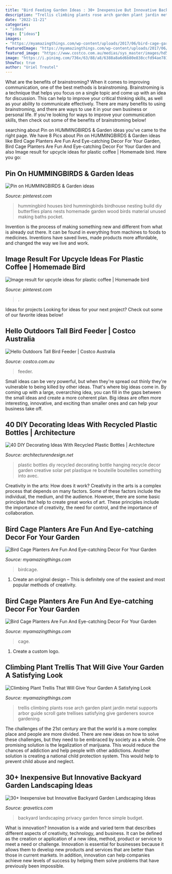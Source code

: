 ```yaml
---
title: "Bird Feeding Garden Ideas : 30+ Inexpensive But Innovative Backyard Garden Landscaping Ideas"
description: "Trellis climbing plants rose arch garden plant jardin metal supports arbor guide scroll gate trellises satisfying give gardeners source gardening"
date: "2022-11-21"
categories:
- "ideas"
tags: ["ideas"]
images:
- "https://myamazingthings.com/wp-content/uploads/2017/06/bird-cage-garden-ideas-2.jpg"
featuredImage: "https://myamazingthings.com/wp-content/uploads/2017/06/bird-cage-garden-ideas-11.jpg"
featured_image: "https://www.costco.com.au/medias/sys_master/images/hd5/h4e/27668577910814.jpg"
image: "https://i.pinimg.com/736x/63/88/a8/6388a8a6d6b80e838ccfd94ae781d037.jpg"
ShowToc: true
author: "Uriel Treutel"
---
```



What are the benefits of brainstroming?
When it comes to improving communication, one of the best methods is brainstroming. Brainstroming is a technique that helps you focus on a single topic and come up with an idea for discussion. This can help to improve your critical thinking skills, as well as your ability to communicate effectively. There are many benefits to using brainstroming, and there are ways to use it in your own business or personal life. If you're looking for ways to improve your communication skills, then check out some of the benefits of brainstroming below!

	

		
searching about Pin on HUMMINGBIRDS &amp; Garden ideas you've came to the right page. We have 8 Pics about Pin on HUMMINGBIRDS &amp; Garden ideas like Bird Cage Planters Are Fun And Eye-catching Decor For Your Garden, Bird Cage Planters Are Fun And Eye-catching Decor For Your Garden and also Image result for upcycle ideas for plastic coffee | Homemade bird. Here you go:
		
    
## Pin On HUMMINGBIRDS &amp; Garden Ideas

<img loading=lazy src="https://i.pinimg.com/736x/f8/63/2c/f8632c76c304703a642522619f415bee--hummingbird-house-birdhouse-ideas.jpg" onerror="this.onerror=null;this.src='https://tse3.mm.bing.net/th?id=OIP.5tHd50-kvd-ytic5KmNIHgHaHa&amp;pid=15.1';" alt="Pin on HUMMINGBIRDS &amp; Garden ideas">

_Source: pinterest.com_

>hummingbird houses bird hummingbirds birdhouse nesting build diy butterflies plans nests homemade garden wood birds material unused making baths pocket. 

	

Invention is the process of making something new and different from what is already out there. It can be found in everything from machines to foods to medicines. Inventions have saved lives, made products more affordable, and changed the way we live and work.

    
## Image Result For Upcycle Ideas For Plastic Coffee | Homemade Bird

<img loading=lazy src="https://i.pinimg.com/736x/63/88/a8/6388a8a6d6b80e838ccfd94ae781d037.jpg" onerror="this.onerror=null;this.src='https://tse2.mm.bing.net/th?id=OIP.Nj_5hIy3sJ26_nM8vpITtwHaJ3&amp;pid=15.1';" alt="Image result for upcycle ideas for plastic coffee | Homemade bird">

_Source: pinterest.com_

>. 

	

Ideas for projects
Looking for ideas for your next project? Check out some of our favorite ideas below!

    
## Hello Outdoors Tall Bird Feeder | Costco Australia

<img loading=lazy src="https://www.costco.com.au/medias/sys_master/images/hd5/h4e/27668577910814.jpg" onerror="this.onerror=null;this.src='https://tse4.mm.bing.net/th?id=OIP.6qzdyLksCYIvpld_PXcrrAHaHa&amp;pid=15.1';" alt="Hello Outdoors Tall Bird Feeder | Costco Australia">

_Source: costco.com.au_

>feeder. 

	

Small ideas can be very powerful, but when they're spread out thinly they're vulnerable to being killed by other ideas. That's where big ideas come in. By coming up with a large, overarching idea, you can fill in the gaps between the small ideas and create a more coherent plan. Big ideas are often more interesting, innovative, and exciting than smaller ones and can help your business take off.

    
## 40 DIY Decorating Ideas With Recycled Plastic Bottles | Architecture

<img loading=lazy src="http://cdn.architecturendesign.net/wp-content/uploads/2014/09/DIY-Plastic-Bottles-ideas-20.jpg" onerror="this.onerror=null;this.src='https://tse2.mm.bing.net/th?id=OIP.O4khexyC2Pp1s2suZsFxdQHaJ5&amp;pid=15.1';" alt="40 DIY Decorating Ideas With Recycled Plastic Bottles | Architecture">

_Source: architecturendesign.net_

>plastic bottles diy recycled decorating bottle hanging recycle decor garden creative solar pet plastique re bouteille bouteilles something into avec. 

	

Creativity in the arts: How does it work?
Creativity in the arts is a complex process that depends on many factors. Some of these factors include the individual, the medium, and the audience. However, there are some basic principles that help to create great works of art. These principles include the importance of creativity, the need for control, and the importance of collaboration.

    
## Bird Cage Planters Are Fun And Eye-catching Decor For Your Garden

<img loading=lazy src="https://myamazingthings.com/wp-content/uploads/2017/06/bird-cage-garden-ideas-11.jpg" onerror="this.onerror=null;this.src='https://tse4.mm.bing.net/th?id=OIP.MkibNDDhH9gPgC1ixvpzagAAAA&amp;pid=15.1';" alt="Bird Cage Planters Are Fun And Eye-catching Decor For Your Garden">

_Source: myamazingthings.com_

>birdcage. 

	

1. Create an original design – This is definitely one of the easiest and most popular methods of creativity.

    
## Bird Cage Planters Are Fun And Eye-catching Decor For Your Garden

<img loading=lazy src="https://myamazingthings.com/wp-content/uploads/2017/06/bird-cage-garden-ideas-2.jpg" onerror="this.onerror=null;this.src='https://tse4.mm.bing.net/th?id=OIP.WL29Kn_axDVajnJS9MEargHaLH&amp;pid=15.1';" alt="Bird Cage Planters Are Fun And Eye-catching Decor For Your Garden">

_Source: myamazingthings.com_

>cage. 

	

1. Create a custom logo.

    
## Climbing Plant Trellis That Will Give Your Garden A Satisfying Look

<img loading=lazy src="http://myamazingthings.com/wp-content/uploads/2017/04/3f705cb8d8e244704515ca9a60b6f8d9.jpg" onerror="this.onerror=null;this.src='https://tse3.mm.bing.net/th?id=OIP.P3BcuNjiRHBFFcqaYLb42QHaJ4&amp;pid=15.1';" alt="Climbing Plant Trellis That Will Give Your Garden A Satisfying Look">

_Source: myamazingthings.com_

>trellis climbing plants rose arch garden plant jardin metal supports arbor guide scroll gate trellises satisfying give gardeners source gardening. 

	

The challenges of the 21st century are that the world is a more complex place and people are more divided. There are new ideas on how to solve these challenges, but they need to be embraced by society as a whole. One promising solution is the legalization of marijuana. This would reduce the chances of addiction and help people with other addictions. Another solution is creating a national child protection system. This would help to prevent child abuse and neglect.

    
## 30+ Inexpensive But Innovative Backyard Garden Landscaping Ideas

<img loading=lazy src="https://www.gravetics.com/wp-content/uploads/2017/08/Simple-backyard-privacy-fence-ideas-on-a-budget.jpg" onerror="this.onerror=null;this.src='https://tse3.mm.bing.net/th?id=OIP.qxtb36zAWuVdcqOESay0SwHaLH&amp;pid=15.1';" alt="30+ Inexpensive but Innovative Backyard Garden Landscaping Ideas">

_Source: gravetics.com_

>backyard landscaping privacy garden fence simple budget. 

	

What is innovation?
Innovation is a wide and varied term that describes different aspects of creativity, technology, and business. It can be defined as the creation or application of a new idea, method, product or service to meet a need or challenge. Innovation is essential for businesses because it allows them to develop new products and services that are better than those in current markets. In addition, innovation can help companies achieve new levels of success by helping them solve problems that have previously been impossible.

